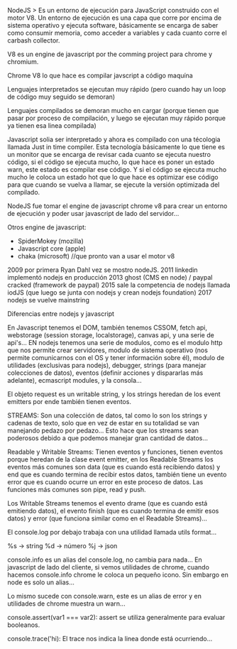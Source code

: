 NodeJS > Es un entorno de ejecución para JavaScript construido con el motor V8.
Un entorno de ejecución es una capa que corre por encima de sistema operativo y ejecuta software,
básicamente se encarga de saber como consumir memoria, como acceder a variables y cada cuanto corre el carbash collector.

V8 es un engine de javascript por the comming project para chrome y chromium.

Chrome V8 lo que hace es compilar javscript a código maquína


Lenguajes interpretados se ejecutan muy rápido (pero cuando hay un loop de código muy seguido se demoran)

Lenguajes compilados se demoran mucho en cargar (porque tienen que pasar por proceso de compilación, y luego se ejecutan muy rápido porque ya tienen esa linea compilada)


Javascript solia ser interpretado y ahora es compilado con una técologia llamada Just in time compiler.
Esta tecnología básicamente lo que tiene es un monitor que se encarga de revisar cada cuanto se ejecuta nuestro código, si el código se ejecuta mucho, lo que hace es poner un estado warn, este estado es compilar ese código. Y si el código se ejecuta mucho mucho le coloca un estado hot que lo que hace es optimizar ese código para que cuando se vuelva a llamar, se ejecute la versión optimizada del compilado.


NodeJS fue tomar el engine de javascript chrome v8 para crear un entorno de ejecución y poder usar javascript de lado del servidor...

Otros engine de javascript:
- SpiderMokey (mozilla)
- Javascript core (apple)
- chaka (microsoft) //que pronto van a usar el motor v8

2009 por primera Ryan Dahl vez se mostro nodeJS.
2011 linkedin implementó nodejs en producción
2013 ghost (CMS en node) / paypal cracked (framework de paypal)
2015 sale la competencia de nodejs llamada iodJS (que luego se junta con nodejs y crean nodejs foundation)
2017 nodejs se vuelve mainstring


Diferencias entre nodejs y javascript

En Javascript tenemos el DOM, también tenemos CSSOM, fetch api, webstorage (session storage, localstorage), canvas api, y una serie de api's...
EN nodejs tenemos una serie de modulos, como es el modulo http que nos permite crear servidores, modulo de sistema operativo (nos permite comunicarnos con el OS y tener información sobre él), modulo de utilidades (exclusivas para nodejs), debugger, strings (para manejar colecciones de datos), eventos (definir acciones y dispararlas más adelante), ecmascript modules, y la consola...


El objeto request es un writable string, y los strings heredan de los event emitters por ende también tienen eventos.

STREAMS: Son una colección de datos, tal como lo son los strings y cadenas de texto, solo que en vez de estar en su totalidad se van manejando pedazo por pedazo...
Esto hace que los streams sean poderosos debido a que podemos manejar gran cantidad de datos...



Readable y Writable Streams: Tienen eventos y funciones, tienen eventos porque heredan de la clase event emitter, en los Readable Streams los eventos más comunes son data (que es cuando está recibiendo datos) y end que es cuando termina de recibir estos datos, también tiene un evento error que es cuando ocurre un error en este proceso de datos.
Las funciones más comunes son pipe, read y push. 

Los Writable Streams tenemos el evento drame (que es cuando está emitiendo datos), el evento finish (que es cuando termina de emitir esos datos) y error (que funciona similar como en el Readable Streams)...



El console.log por debajo trabaja con una utilidad llamada utils format...

%s -> string
%d -> número
%j -> json

console.info es un alias del console.log, no cambia para nada...
En javascript de lado del cliente, si vemos utilidades de chrome, cuando hacemos console.info chrome le coloca un pequeño icono. Sin embargo en node es solo un alias...

Lo mismo sucede con console.warn, este es un alias de error y en utilidades de chrome muestra un warn...

console.assert(var1 === var2): assert se utiliza generalmente para evaluar booleanos.

console.trace('hi): El trace nos indica la linea donde está ocurriendo...




